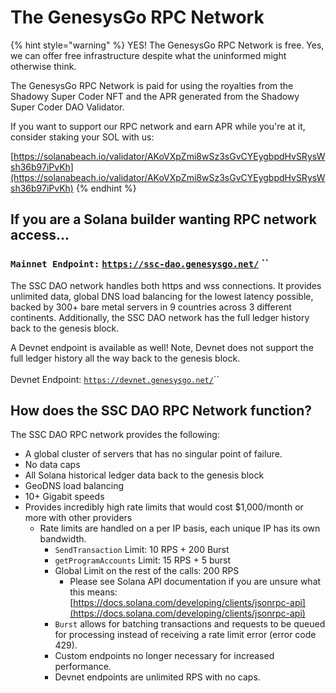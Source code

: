 # The GenesysGo RPC Network

{% hint style="warning" %}
YES! The GenesysGo RPC Network is free. Yes, we can offer free infrastructure despite what the uninformed might otherwise think.

The GenesysGo RPC Network is paid for using the royalties from the Shadowy Super Coder NFT and the APR generated from the Shadowy Super Coder DAO Validator.

If you want to support our RPC network and earn APR while you're at it, consider staking your SOL with us:

[https://solanabeach.io/validator/AKoVXpZmi8wSz3sGvCYEygbpdHvSRysWsh36b97iPvKh](https://solanabeach.io/validator/AKoVXpZmi8wSz3sGvCYEygbpdHvSRysWsh36b97iPvKh)
{% endhint %}



## If you are a Solana builder wanting RPC network access...

### **`Mainnet Endpoint:`** [**`https://ssc-dao.genesysgo.net/`**](https://ssc-dao.genesysgo.net/) **``**&#x20;

The SSC DAO network handles both https and wss connections. It provides unlimited data, global DNS load balancing for the lowest latency possible, backed by 300+ bare metal servers in 9 countries across 3 different continents. Additionally, the SSC DAO network has the full ledger history back to the genesis block.&#x20;

A Devnet endpoint is available as well! Note, Devnet does not support the full ledger history all the way back to the genesis block. \
\
Devnet Endpoint: [`https://devnet.genesysgo.net/`](https://devnet.genesysgo.net/)``



## How does the SSC DAO RPC Network function?

The SSC DAO RPC network provides the following:

* A global cluster of servers that has no singular point of failure.
* No data caps&#x20;
* All Solana historical ledger data back to the genesis block&#x20;
* GeoDNS load balancing&#x20;
* 10+ Gigabit speeds
* Provides incredibly high rate limits that would cost $1,000/month or more with other providers
  * Rate limits are handled on a per IP basis, each unique IP has its own bandwidth.
    * `SendTransaction` Limit: 10 RPS + 200 Burst
    * `getProgramAccounts` Limit: 15 RPS + 5 burst
    * Global Limit on the rest of the calls: 200 RPS
      * Please see Solana API documentation if you are unsure what this means: [https://docs.solana.com/developing/clients/jsonrpc-api](https://docs.solana.com/developing/clients/jsonrpc-api)
    * `Burst` allows for batching transactions and requests to be queued for processing instead of receiving a rate limit error (error code 429).
    * Custom endpoints no longer necessary for increased performance.
    * Devnet endpoints are unlimited RPS with no caps.
